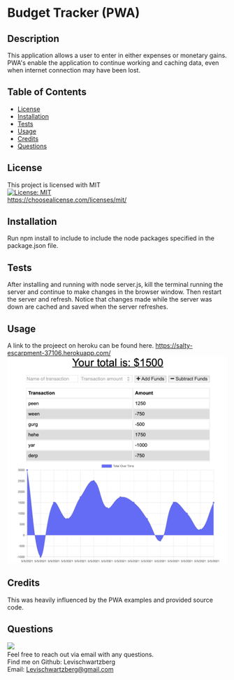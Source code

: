 # Budget Tracker (PWA)

## Description
This application allows a user to enter in either expenses or monetary gains. PWA's enable the application to continue working and caching data, even when internet connection may have been lost.

## Table of Contents
- [License](#license)
- [Installation](#installation)
- [Tests](#tests)
- [Usage](#usage)
- [Credits](#credits)
- [Questions](#questions)
## License
This project is licensed with MIT <br>
[![License: MIT](https://img.shields.io/badge/License-MIT-yellow.svg)](https://opensource.org/licenses/MIT) <br>
https://choosealicense.com/licenses/mit/
## Installation
Run npm install to include to include the node packages specified in the package.json file. 
## Tests
After installing and running with node server.js, kill the terminal running the server and continue to make changes in the browser window. Then restart the server and refresh. Notice that changes made while the server was down are cached and saved when the server refreshes.
## Usage
A link to the projeect on heroku can be found here. 
https://salty-escarpment-37106.herokuapp.com/
![Alt text](./images/preview.jpg?raw=true "Sample home page image")
## Credits
This was heavily influenced by the PWA examples and provided source code.
## Questions
[<img src="https://img.shields.io/badge/LeviSchwartzberg-Developer-green">](https://shields.io/) <br>
Feel free to reach out via email with any questions. <br>
Find me on Github: Levischwartzberg <br>
Email: Levischwartzberg@gmail.com